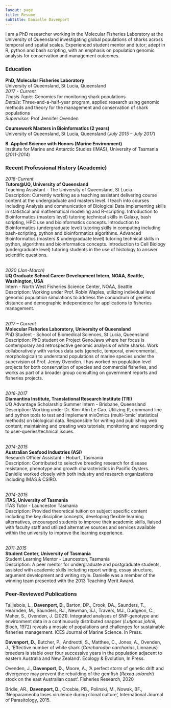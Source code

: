 ```yaml
---
layout: page
title: Resume
subtitle: Danielle Davenport
---
```



I am a PhD researcher working in the Molecular Fisheries Laboratory at the University of Queensland investigating global populations of  sharks across temporal and spatial scales. Experienced student mentor and tutor; adept in R, python and bash scripting, with an emphasis on population genomic analysis for conservation and management outcomes.

### Education

**PhD, Molecular Fisheries Laboratory**<br>
University of Queensland, St Lucia, Queensland<br>
*2017 - Current*<br>
*Thesis Topic:* Genomics for monitoring shark populations<br>
*Details:* Three-and-a-half-year program, applied research using genomic methods and theory for the management and conservation of shark populations<br>
*Supervisor:* Prof Jennifer Ovenden 

**Coursework Masters in Bioinformatics (2 years)**
<br>University of Queensland, St Lucia, Queensland (*July 2015 – July 2017*)    

**B. Applied Science with Honors (Marine Environment)**
<br>Institute for Marine and Antarctic Studies (IMAS), University of Tasmania (*2011-2014*) 

### Recent Professional History (Academic)

*2018-Current*
<br>**Tutors@UQ, University of Queensland** 
<br>Teaching Assistant - The University of Queensland, St Lucia
<br>Description: Currently working as a teaching assistant delivering course content at the undergraduate and masters level. I teach into courses including Analysis and communication of Biological Data implementing skills in statistical and mathematical modelling and R-scripting. Introduction to Bioinformatics (masters level) tutoring technical skills in Galaxy, bash scripting, HPC use and bioinformatics concepts. Introduction to Bioinformatics (undergraduate level) tutoring skills in computing including bash-scripting, python and bioinformatics algorithms. Advanced Bioinformatics (masters & undergraduate level) tutoring technical skills in python, algorithms and bioinformatics concepts. Introduction to Cell Biology (undergraduate level) tutoring students in the use of histology to answer scientific questions.

<br>*2020 (Jan-March)*
<br>**UQ Graduate School Career Development Intern, NOAA, Seattle, Washington, USA**
<br>Intern - North West Fisheries Science Center, NOAA, Seattle
<br>Description: Working under Prof. Robin Waples, utilizing individual level genomic population simulations to address the conundrum of genetic distance and demographic independence for applications to fisheries management.

<br>*2017 – Current*
<br>**Molecular Fisheries Laboratory, University of Queensland**
<br>PhD Student - School of Biomedical Sciences, St Lucia, Queensland
<br>Description: PhD student on Project GenoJaws where her focus is contemporary and retrospective genomic analysis of white sharks. Work collaboratively with various data sets (genetic, temporal, environmental, morphological) to understand populations of marine species under the supervision of Prof. Jenny Ovenden. I has worked on population level projects for both conservation of species and commercial fisheries, and works as part of a broader group consulting on government reports and fisheries projects.

<br>*2016-2017*
<br>**Diamantina Institute, Translational Research Institute (TRI)**
<br>UQ Advantage Scholarship Summer Intern - Brisbane, Queensland
<br>Description: Working under Dr. Kim-Ahn Le Cao. Utilizing R, command line and python tools to test and implement mixOmics (multi-‘omic’ statistical methods) on biological data. Responsible for writing and publishing web content; maintaining and creating web tutorials; monitoring and responding to user-queries/technical issues.

<br>*2014-2015*
<br>**Australian Seafood Industries (ASI)**
<br>Research Officer Assistant - Hobart, Tasmania
<br>Description: Contributed to selective breeding research for disease resistance, phenotype and growth characteristics in Pacific Oysters. Danielle worked closely with both industry and research organizations including IMAS & CSIRO.

<br>*2014-2015*
<br>**ITAS, University of Tasmania**
<br>ITAS Tutor - Launceston Tasmania
<br>Description: Provided theoretical tuition on subject specific content including the key discipline concepts, developing flexible learning alternatives, encouraged students to improve their academic skills, liaised with faculty staff and utilized alternative sources and services available within the university to improve the learning experience.


<br>*2011-2015*
<br>**Student Center, University of Tasmania**
<br>Student Learning Mentor - Launceston, Tasmania
<br>Description: A peer mentor for undergraduate and postgraduate students, assisted with academic skills including report writing, essay structure, argument development and writing style. Danielle was a member of the winning team presented with the 2013 Teaching Merit Award.


### Peer-Reviewed Publications

Taillebois, L., **Davenport, D.**, Barton, DP., Crook, DA., Saunders, T., Hearnden, M., Saunders, RJ., Newman, SJ., Travers, MJ., Dudgeon, C., Maher, S., Ovenden, J. (2021). Integrated analyses of SNP-genotype and environment data in a continuously distributed snapper (*Lutjanus johnii*, Bloch, 1972) reveals a mosaic of populations and challenges for sustainable fisheries management. ICES Journal of Marine Science. In Press.

**Davenport, D.**, Butcher, P., Andreotti, S., Matthee, C., Jones, A., Ovenden, J., ‘Effective number of white shark (*Carcharodon carcharias*, Linnaeus) breeders is stable over four successive years in the population adjacent to eastern Australia and New Zealand’. Ecology & Evolution, In Press.

Ovenden, J., **Davenport, D.**, Moore, A., ‘A perfect storm of genetic drift and divergence may prevent the rebuilding of the gemfish (*Rexea solandri*) stock on the east Australian coast’. Fisheries Research, 2020

Bridle, AR., **Davenport, D.**, Crosbie, PB., Polinski, M., Nowak, BF., ‘Neoparameoba loses virulence during clonal culture’, International Journal of Parasitology, 2015.

